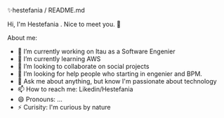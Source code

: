  ✨hestefania / README.md

Hi, I'm Hestefania . Nice to meet you. 👋

<!--
**hestefania/hestefania** is a ✨ _special_ ✨ repository because its `README.md` (this file) appears on your GitHub profile.
-->
About me:

- 🔭 I’m currently working on Itau as a Software Engenier
- 🌱 I’m currently learning AWS
- 👯 I’m looking to collaborate on social projects
- 🤔 I’m looking for help people who starting in engenier and BPM.
- 💬 Ask me about anything, but know I'm passionate about technology 
- 📫 How to reach me: Likedin/Hestefania
- 😄 Pronouns: ...
- ⚡ Curisity: I'm curious by nature 

